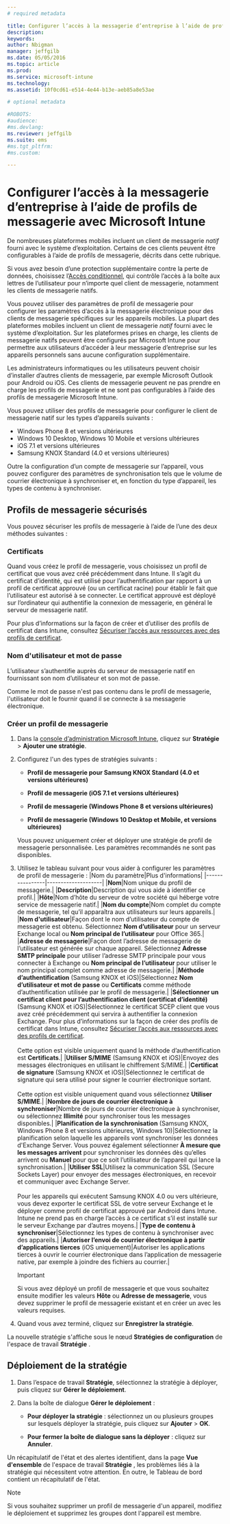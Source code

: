 ```yaml
---
# required metadata

title: Configurer l’accès à la messagerie d’entreprise à l’aide de profils de messagerie | Microsoft Intune
description:
keywords:
author: Nbigman
manager: jeffgilb
ms.date: 05/05/2016
ms.topic: article
ms.prod:
ms.service: microsoft-intune
ms.technology:
ms.assetid: 10f0cd61-e514-4e44-b13e-aeb85a8e53ae

# optional metadata

#ROBOTS:
#audience:
#ms.devlang:
ms.reviewer: jeffgilb
ms.suite: ems
#ms.tgt_pltfrm:
#ms.custom:

---
```


# Configurer l’accès à la messagerie d’entreprise à l’aide de profils de messagerie avec Microsoft Intune
De nombreuses plateformes mobiles incluent un client de messagerie *natif* fourni avec le système d’exploitation.  Certains de ces clients peuvent être configurables à l’aide de profils de messagerie, décrits dans cette rubrique.

Si vous avez besoin d’une protection supplémentaire contre la perte de données, choisissez l’[Accès conditionnel](restrict-access-to-email-and-o365-services-with-microsoft-intune.md), qui contrôle l’accès à
 la boîte aux lettres de l’utilisateur pour n’importe quel client de messagerie, notamment les clients de messagerie natifs.

Vous pouvez utiliser des paramètres de profil de messagerie pour configurer les paramètres d’accès à la messagerie électronique pour des clients de messagerie spécifiques sur les appareils mobiles.   La plupart des plateformes mobiles incluent un client de messagerie *natif* fourni avec le système d’exploitation.  Sur les plateformes prises en charge, les clients de messagerie natifs peuvent être configurés par Microsoft Intune pour permettre aux utilisateurs d’accéder à leur messagerie d’entreprise sur les appareils personnels sans aucune configuration supplémentaire.  

Les administrateurs informatiques ou les utilisateurs peuvent choisir d’installer d’autres clients de messagerie, par exemple Microsoft Outlook pour Android ou iOS.  Ces clients de messagerie peuvent ne pas prendre en charge les profils de messagerie et ne sont pas configurables à l’aide des profils de messagerie Microsoft Intune.  

Vous pouvez utiliser des profils de messagerie pour configurer le client de messagerie natif sur les types d’appareils suivants :
-   Windows Phone 8 et versions ultérieures
-   Windows 10 Desktop, Windows 10 Mobile et versions ultérieures
-   iOS 7.1 et versions ultérieures
-   Samsung KNOX Standard (4.0 et versions ultérieures)


Outre la configuration d’un compte de messagerie sur l’appareil, vous pouvez configurer des paramètres de synchronisation tels que le volume de courrier électronique à synchroniser et, en fonction du type d’appareil, les types de contenu à synchroniser.

## Profils de messagerie sécurisés
Vous pouvez sécuriser les profils de messagerie à l’aide de l’une des deux méthodes suivantes :

### Certificats
Quand vous créez le profil de messagerie, vous choisissez un profil de certificat que vous avez créé précédemment dans Intune. Il s’agit du certificat d’identité, qui est utilisé pour l’authentification par rapport à un profil de certificat approuvé (ou un certificat racine) pour établir le fait que l’utilisateur est autorisé à se connecter. Le certificat approuvé est déployé sur l’ordinateur qui authentifie la connexion de messagerie, en général le serveur de messagerie natif.

Pour plus d’informations sur la façon de créer et d’utiliser des profils de certificat dans Intune, consultez [Sécuriser l’accès aux ressources avec des profils de certificat](secure-resource-access-with-certificate-profiles.md).

### Nom d'utilisateur et mot de passe
L’utilisateur s’authentifie auprès du serveur de messagerie natif en fournissant son nom d’utilisateur et son mot de passe.

Comme le mot de passe n'est pas contenu dans le profil de messagerie, l'utilisateur doit le fournir quand il se connecte à sa messagerie électronique.

### Créer un profil de messagerie

1.  Dans la [console d’administration Microsoft Intune](https://manage.microsoft.com), cliquez sur **Stratégie** &gt; **Ajouter une stratégie**.

2.  Configurez l'un des types de stratégies suivants :

    -   **Profil de messagerie pour Samsung KNOX Standard (4.0 et versions ultérieures)**

    -   **Profil de messagerie (iOS 7.1 et versions ultérieures)**

    -   **Profil de messagerie (Windows Phone 8 et versions ultérieures)**

    -   **Profil de messagerie (Windows 10 Desktop et Mobile, et versions ultérieures)**

    Vous pouvez uniquement créer et déployer une stratégie de profil de messagerie personnalisée. Les paramètres recommandés ne sont pas disponibles.

3.  Utilisez le tableau suivant pour vous aider à configurer les paramètres de profil de messagerie :
    |Nom du paramètre|Plus d'informations|
    |----------------|--------------------|
    |**Nom**|Nom unique du profil de messagerie.|
    |**Description**|Description qui vous aide à identifier ce profil.|
    |**Hôte**|Nom d’hôte du serveur de votre société qui héberge votre service de messagerie natif.|
    |**Nom du compte**|Nom complet du compte de messagerie, tel qu’il apparaîtra aux utilisateurs sur leurs appareils.|
    |**Nom d'utilisateur**|Façon dont le nom d’utilisateur du compte de messagerie est obtenu. Sélectionnez **Nom d’utilisateur** pour un serveur Exchange local ou **Nom principal de l’utilisateur** pour Office 365.|
    |**Adresse de messagerie**|Façon dont l’adresse de messagerie de l’utilisateur est générée sur chaque appareil. Sélectionnez **Adresse SMTP principale** pour utiliser l’adresse SMTP principale pour vous connecter à Exchange ou **Nom principal de l’utilisateur** pour utiliser le nom principal complet comme adresse de messagerie.|
    |**Méthode d’authentification** (Samsung KNOX et iOS)|Sélectionnez **Nom d’utilisateur et mot de passe** ou **Certificats** comme méthode d’authentification utilisée par le profil de messagerie.|
    |**Sélectionner un certificat client pour l’authentification client (certificat d’identité)** (Samsung KNOX et iOS)|Sélectionnez le certificat SCEP client que vous avez créé précédemment qui servira à authentifier la connexion Exchange. Pour plus d’informations sur la façon de créer des profils de certificat dans Intune, consultez [Sécuriser l’accès aux ressources avec des profils de certificat](secure-resource-access-with-certificate-profiles.md).<br /><br />Cette option est visible uniquement quand la méthode d’authentification est **Certificats**.|
    |**Utiliser S/MIME** (Samsung KNOX et iOS)|Envoyez des messages électroniques en utilisant le chiffrement S/MIME.|
    |**Certificat de signature** (Samsung KNOX et iOS)|Sélectionnez le certificat de signature qui sera utilisé pour signer le courrier électronique sortant.<br /><br />Cette option est visible uniquement quand vous sélectionnez **Utiliser S/MIME**.|
    |**Nombre de jours de courrier électronique à synchroniser**|Nombre de jours de courrier électronique à synchroniser, ou sélectionnez **Illimité** pour synchroniser tous les messages disponibles.|
    |**Planification de la synchronisation** (Samsung KNOX, Windows Phone 8 et versions ultérieures, Windows 10)|Sélectionnez la planification selon laquelle les appareils vont synchroniser les données d'Exchange Server. Vous pouvez également sélectionner **À mesure que les messages arrivent** pour synchroniser les données dès qu’elles arrivent ou **Manuel** pour que ce soit l’utilisateur de l’appareil qui lance la synchronisation.|
    |**Utiliser SSL**|Utilisez la communication SSL (Secure Sockets Layer) pour envoyer des messages électroniques, en recevoir et communiquer avec Exchange Server.<br /><br />Pour les appareils qui exécutent Samsung KNOX 4.0 ou vers ultérieure, vous devez exporter le certificat SSL de votre serveur Exchange et le déployer comme profil de certificat approuvé par Android dans Intune. Intune ne prend pas en charge l’accès à ce certificat s’il est installé sur le serveur Exchange par d’autres moyens.|
    |**Type de contenu à synchroniser**|Sélectionnez les types de contenu à synchroniser avec des appareils.| |**Autoriser l’envoi de courrier électronique à partir d’applications tierces** (iOS uniquement)|Autoriser les applications tierces à ouvrir le courrier électronique dans l’application de messagerie native, par exemple à joindre des fichiers au courrier.|

    > [!IMPORTANT]
    > Si vous avez déployé un profil de messagerie et que vous souhaitez ensuite modifier les valeurs **Hôte** ou **Adresse de messagerie**, vous devez supprimer le profil de messagerie existant et en créer un avec les valeurs requises.

4.  Quand vous avez terminé, cliquez sur **Enregistrer la stratégie**.

La nouvelle stratégie s'affiche sous le nœud **Stratégies de configuration** de l'espace de travail **Stratégie** .

## Déploiement de la stratégie

1.  Dans l’espace de travail **Stratégie**, sélectionnez la stratégie à déployer, puis cliquez sur **Gérer le déploiement**.

2.  Dans la boîte de dialogue **Gérer le déploiement** :

    -   **Pour déployer la stratégie** : sélectionnez un ou plusieurs groupes sur lesquels déployer la stratégie, puis cliquez sur **Ajouter** &gt; **OK**.

    -   **Pour fermer la boîte de dialogue sans la déployer** : cliquez sur **Annuler**.

Un récapitulatif de l'état et des alertes identifient, dans la page **Vue d'ensemble** de l'espace de travail **Stratégie** , les problèmes liés à la stratégie qui nécessitent votre attention. En outre, le Tableau de bord contient un récapitulatif de l'état.

> [!NOTE]
> Si vous souhaitez supprimer un profil de messagerie d'un appareil, modifiez le déploiement et supprimez les groupes dont l'appareil est membre.




<!--HONumber=May16_HO1-->


